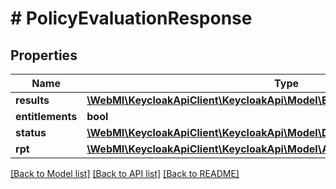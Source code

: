 # # PolicyEvaluationResponse

## Properties

Name | Type | Description | Notes
------------ | ------------- | ------------- | -------------
**results** | [**\WebMI\KeycloakApiClient\KeycloakApi\Model\EvaluationResultRepresentation[]**](EvaluationResultRepresentation.md) |  | [optional]
**entitlements** | **bool** |  | [optional]
**status** | [**\WebMI\KeycloakApiClient\KeycloakApi\Model\DecisionEffect**](DecisionEffect.md) |  | [optional]
**rpt** | [**\WebMI\KeycloakApiClient\KeycloakApi\Model\AccessToken**](AccessToken.md) |  | [optional]

[[Back to Model list]](../../README.md#models) [[Back to API list]](../../README.md#endpoints) [[Back to README]](../../README.md)
